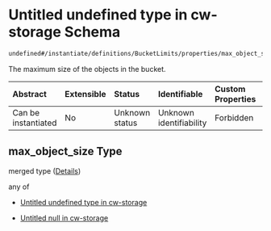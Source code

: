 # Untitled undefined type in cw-storage Schema

```txt
undefined#/instantiate/definitions/BucketLimits/properties/max_object_size
```

The maximum size of the objects in the bucket.

| Abstract            | Extensible | Status         | Identifiable            | Custom Properties | Additional Properties | Access Restrictions | Defined In                                                         |
| :------------------ | :--------- | :------------- | :---------------------- | :---------------- | :-------------------- | :------------------ | :----------------------------------------------------------------- |
| Can be instantiated | No         | Unknown status | Unknown identifiability | Forbidden         | Allowed               | none                | [cw-storage.json\*](schema/cw-storage.json "open original schema") |

## max\_object\_size Type

merged type ([Details](cw-storage-instantiatemsg-definitions-bucketlimits-properties-max_object_size.md))

any of

*   [Untitled undefined type in cw-storage](cw-storage-instantiatemsg-definitions-bucketlimits-properties-max_object_size-anyof-0.md "check type definition")

*   [Untitled null in cw-storage](cw-storage-instantiatemsg-definitions-bucketlimits-properties-max_object_size-anyof-1.md "check type definition")
